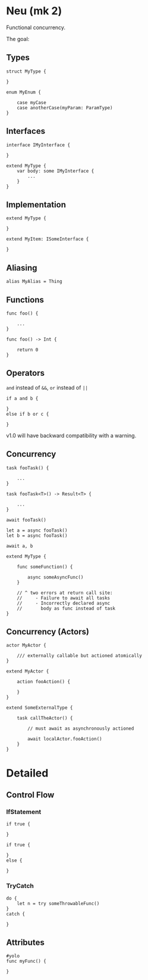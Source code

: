 # Neu (mk 2)

Functional concurrency.

The goal:

## Types

```
struct MyType {

}
```

```
enum MyEnum {

    case myCase
    case anotherCase(myParam: ParamType)
}
```

## Interfaces

```
interface IMyInterface {

}
```

```
extend MyType {
    var body: some IMyInterface {
        ...
    }
}
```

## Implementation

```
extend MyType {

}
```

```
extend MyItem: ISomeInterface {

}
```

## Aliasing

```
alias MyAlias = Thing
```

## Functions

```
func foo() {

    ...
}
```

```
func foo() -> Int {

    return 0
}
```

## Operators

`and` instead of `&&`, `or` instead of `||`

```
if a and b {

}
else if b or c {

}
```

v1.0 will have backward compatibility with a warning.

## Concurrency

```
task fooTask() {

    ...
}
```

```
task fooTask<T>() -> Result<T> {

    ...
}
```

```
await fooTask()
```

```
let a = async fooTask()
let b = async fooTask()

await a, b
```

```
extend MyType {

    func someFunction() {

        async someAsyncFunc()
    }

    // ^ two errors at return call site:
    //     - Failure to await all tasks
    //     - Incorrectly declared async
    //       body as func instead of task
}
```

## Concurrency (Actors)

```
actor MyActor {

    /// externally callable but actioned atomically
}

extend MyActor {

    action fooAction() {

    }
}
```
```
extend SomeExternalType {

    task callTheActor() {

        // must await as asynchronously actioned

        await localActor.fooAction() 
    }
}
```



# Detailed

## Control Flow

### IfStatement

```
if true {

}
```

```
if true {

}
else {

}
```

### TryCatch

```
do {
    let n = try someThrowableFunc()
}
catch {

}
```

### 

## Attributes

```
#yolo
func myFunc() {

}
```

## 